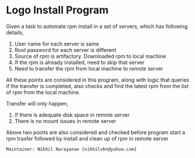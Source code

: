 # Logo Install Program

Given a task to automate rpm install in a set of servers, which has following details,
1. User name for each server is same
2. Root password for each server is different
3. Source of rpm is artifactory. Downloaded rpm to local machine
4. If the rpm is already installed, need to skip that server
5. Need to transfer the rpm from local machine to remote server

All these points are considered in this program, along with logic that queries if the transfer is completed, also checks and
find the latest rpm from the list of rpm from the local machine.

Transfer will only happen, 
1. If there is adequate disk space in remote server
2. There is no mount issues in remote server

Above two points are also considered and checked before program start a rpm trasfer followed by install and clean up of rpm
in remote server



```
Maintainer: Nikhil Narayanan [nikhilvkn@yahoo.com]
```

